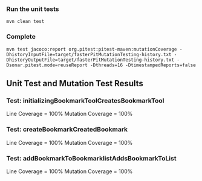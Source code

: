### Run the unit tests
```
mvn clean test
```

### Complete
``` 
mvn test jacoco:report org.pitest:pitest-maven:mutationCoverage -DhistoryInputFile=target/fasterPitMutationTesting-history.txt -DhistoryOutputFile=target/fasterPitMutationTesting-history.txt -Dsonar.pitest.mode=reuseReport -Dthreads=16 -DtimestampedReports=false
```

## Unit Test and Mutation Test Results

### Test: initializingBookmarkToolCreatesBookmarkTool
Line Coverage = 100%
Mutation Coverage = 100%

### Test: createBookmarkCreatedBookmark
Line Coverage = 100%
Mutation Coverage = 100%

### Test: addBookmarkToBookmarklistAddsBookmarkToList
Line Coverage = 100%
Mutation Coverage = 100%